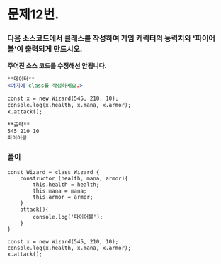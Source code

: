 # 문제12번.
### 다음 소스코드에서 클래스를 작성하여 게임 캐릭터의 능력치와 '파이어볼'이 출력되게 만드시오.
**주어진 소스 코드를 수정해선 안됩니다.**

```jsx
**데이터**
<여기에 class를 작성하세요.>

const x = new Wizard(545, 210, 10);
console.log(x.health, x.mana, x.armor);
x.attack();

**출력**
545 210 10
파이어볼
```

### 풀이
```
const Wizard = class Wizard {
    constructor (health, mana, armor){
        this.health = health;
        this.mana = mana;
        this.armor = armor;
    }
    attack(){
        console.log('파이어볼');
    }
}

const x = new Wizard(545, 210, 10);
console.log(x.health, x.mana, x.armor);
x.attack();
```
